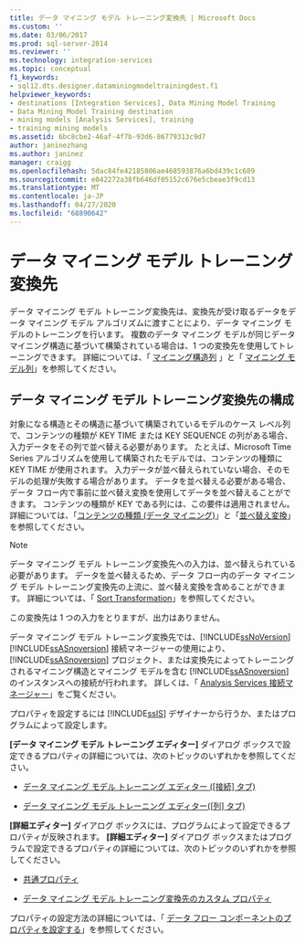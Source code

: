 ```yaml
---
title: データ マイニング モデル トレーニング変換先 | Microsoft Docs
ms.custom: ''
ms.date: 03/06/2017
ms.prod: sql-server-2014
ms.reviewer: ''
ms.technology: integration-services
ms.topic: conceptual
f1_keywords:
- sql12.dts.designer.dataminingmodeltrainingdest.f1
helpviewer_keywords:
- destinations [Integration Services], Data Mining Model Training
- Data Mining Model Training destination
- mining models [Analysis Services], training
- training mining models
ms.assetid: 6bc8cbe2-46af-4f7b-93d6-86779313c9d7
author: janinezhang
ms.author: janinez
manager: craigg
ms.openlocfilehash: 5dac84fe42185806ae468593876a6bd439c1c689
ms.sourcegitcommit: e042272a38fb646df05152c676e5cbeae3f9cd13
ms.translationtype: MT
ms.contentlocale: ja-JP
ms.lasthandoff: 04/27/2020
ms.locfileid: "68890642"
---
```

# <a name="data-mining-model-training-destination"></a>データ マイニング モデル トレーニング変換先
  データ マイニング モデル トレーニング変換先は、変換先が受け取るデータをデータ マイニング モデル アルゴリズムに渡すことにより、データ マイニング モデルのトレーニングを行います。 複数のデータ マイニング モデルが同じデータ マイニング構造に基づいて構築されている場合は、1 つの変換先を使用してトレーニングできます。 詳細については、「 [マイニング構造列](https://docs.microsoft.com/analysis-services/data-mining/mining-structure-columns) 」と「 [マイニング モデル列](https://docs.microsoft.com/analysis-services/data-mining/mining-model-columns)」を参照してください。  
  
## <a name="configuration-of-the-data-mining-model-training-destination"></a>データ マイニング モデル トレーニング変換先の構成  
 対象になる構造とその構造に基づいて構築されているモデルのケース レベル列で、コンテンツの種類が KEY TIME または KEY SEQUENCE の列がある場合、入力データをその列で並べ替える必要があります。 たとえば、Microsoft Time Series アルゴリズムを使用して構築されたモデルでは、コンテンツの種類に KEY TIME が使用されます。 入力データが並べ替えられていない場合、そのモデルの処理が失敗する場合があります。 データを並べ替える必要がある場合、データ フロー内で事前に並べ替え変換を使用してデータを並べ替えることができます。 コンテンツの種類が KEY である列には、この要件は適用されません。 詳細については、「[コンテンツの種類 (データ マイニング)](https://docs.microsoft.com/analysis-services/data-mining/content-types-data-mining)」と「[並べ替え変換](transformations/sort-transformation.md)」を参照してください。  
  
> [!NOTE]  
>  データ マイニング モデル トレーニング変換先への入力は、並べ替えられている必要があります。 データを並べ替えるため、データ フロー内のデータ マイニング モデル トレーニング変換先の上流に、並べ替え変換を含めることができます。 詳細については、「 [Sort Transformation](transformations/sort-transformation.md)」を参照してください。  
  
 この変換先は 1 つの入力をとりますが、出力はありません。  
  
 データ マイニング モデル トレーニング変換先では、[!INCLUDE[ssNoVersion](../../includes/ssnoversion-md.md)] [!INCLUDE[ssASnoversion](../../includes/ssasnoversion-md.md)] 接続マネージャーの使用により、[!INCLUDE[ssASnoversion](../../includes/ssasnoversion-md.md)] プロジェクト、または変換先によってトレーニングされるマイニング構造とマイニング モデルを含む [!INCLUDE[ssASnoversion](../../includes/ssasnoversion-md.md)] のインスタンスへの接続が行われます。 詳しくは、「 [Analysis Services 接続マネージャー](../connection-manager/analysis-services-connection-manager.md)」をご覧ください。  
  
 プロパティを設定するには [!INCLUDE[ssIS](../../includes/ssis-md.md)] デザイナーから行うか、またはプログラムによって設定します。  
  
 **[データ マイニング モデル トレーニング エディター]** ダイアログ ボックスで設定できるプロパティの詳細については、次のトピックのいずれかを参照してください。  
  
-   [データ マイニング モデル トレーニング エディター ([接続] タブ)](../data-mining-model-training-editor-connection-tab.md)  
  
-   [データ マイニング モデル トレーニング エディター([列] タブ)](../data-mining-model-training-editor-columns-tab.md)  
  
 **[詳細エディター]** ダイアログ ボックスには、プログラムによって設定できるプロパティが反映されます。 **[詳細エディター]** ダイアログ ボックスまたはプログラムで設定できるプロパティの詳細については、次のトピックのいずれかを参照してください。  
  
-   [共通プロパティ](../common-properties.md)  
  
-   [データ マイニング モデル トレーニング変換先のカスタム プロパティ](data-mining-model-training-destination-custom-properties.md)  
  
 プロパティの設定方法の詳細については、「 [データ フロー コンポーネントのプロパティを設定する](set-the-properties-of-a-data-flow-component.md)」を参照してください。  
  
  
